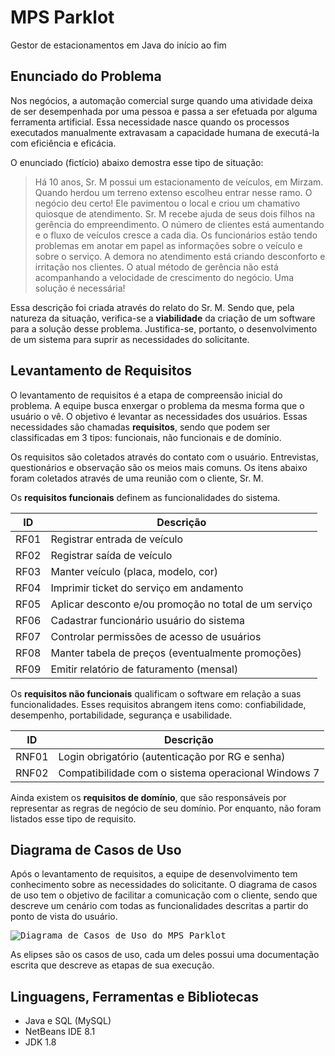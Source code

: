 # MPS Parklot
Gestor de estacionamentos em Java do início ao fim

## Enunciado do Problema

Nos negócios, a automação comercial surge quando uma atividade deixa de ser desempenhada por uma pessoa e passa a ser efetuada por alguma ferramenta artificial. Essa necessidade nasce quando os processos executados manualmente extravasam a capacidade humana de executá-la com eficiência e eficácia.

O enunciado (fictício) abaixo demostra esse tipo de situação:

> Há 10 anos, Sr. M possui um estacionamento de veículos, em Mirzam. Quando herdou um terreno extenso escolheu entrar nesse ramo. O negócio deu certo! Ele pavimentou o local e criou um chamativo quiosque de atendimento.
> Sr. M recebe ajuda de seus dois filhos na gerência do empreendimento. O número de clientes está aumentando e o fluxo de veículos cresce a cada dia. Os funcionários estão tendo problemas em anotar em papel as informações sobre o veículo e sobre o serviço. A demora no atendimento está criando desconforto e irritação nos clientes. O atual método de gerência não está acompanhando a velocidade de crescimento do negócio. Uma solução é necessária!

Essa descrição foi criada através do relato do Sr. M. Sendo que, pela natureza da situação, verifica-se a **viabilidade** da criação de um software para a solução desse problema. Justifica-se, portanto, o desenvolvimento de um sistema para suprir as necessidades do solicitante.

## Levantamento de Requisitos

O levantamento de requisitos é a etapa de compreensão inicial do problema. A equipe busca enxergar o problema da mesma forma que o usuário o vê. O objetivo é levantar as necessidades dos usuários. Essas necessidades são chamadas **requisitos**, sendo que podem ser classificadas em 3 tipos: funcionais, não funcionais e de domínio.

Os requisitos são coletados através do contato com o usuário. Entrevistas, questionários e observação são os meios mais comuns. Os itens abaixo foram coletados através de uma reunião com o cliente, Sr. M.

Os **requisitos funcionais** definem as funcionalidades do sistema.

|  ID  | Descrição                                             |
|:----:|-------------------------------------------------------|
| RF01 | Registrar entrada de veículo                          |
| RF02 | Registrar saída de veículo                            |
| RF03 | Manter veículo (placa, modelo, cor)                   |
| RF04 | Imprimir ticket do serviço em andamento               |
| RF05 | Aplicar desconto e/ou promoção no total de um serviço |
| RF06 | Cadastrar funcionário usuário do sistema              |
| RF07 | Controlar permissões de acesso de usuários            |
| RF08 | Manter tabela de preços (eventualmente promoções)     |
| RF09 | Emitir relatório de faturamento (mensal)              |

Os **requisitos não funcionais** qualificam o software em relação a suas funcionalidades. Esses requisitos abrangem itens como: confiabilidade, desempenho, portabilidade, segurança e usabilidade.

|   ID  | Descrição                                           |
|:-----:|-----------------------------------------------------|
| RNF01 | Login obrigatório (autenticação por RG e senha)     |
| RNF02 | Compatibilidade com o sistema operacional Windows 7 |

Ainda existem os **requisitos de domínio**, que são responsáveis por representar as regras de negócio de seu domínio. Por enquanto, não foram listados esse tipo de requisito.

## Diagrama de Casos de Uso

Após o levantamento de requisitos, a equipe de desenvolvimento tem conhecimento sobre as necessidades do solicitante. O diagrama de casos de uso tem o objetivo de facilitar a comunicação com o cliente, sendo que descreve um cenário com todas as funcionalidades descritas a partir do ponto de vista do usuário.

<kbd>![Diagrama de Casos de Uso do MPS Parklot](https://raw.githubusercontent.com/wiki/mpsacademico/mpsparklot/img/mpsparklot_diagrama_casos_uso.jpg)</kbd>

As elipses são os casos de uso, cada um deles possui uma documentação escrita que descreve as etapas de sua execução.

## Linguagens, Ferramentas e Bibliotecas

- Java e SQL (MySQL)
- NetBeans IDE 8.1
- JDK 1.8
